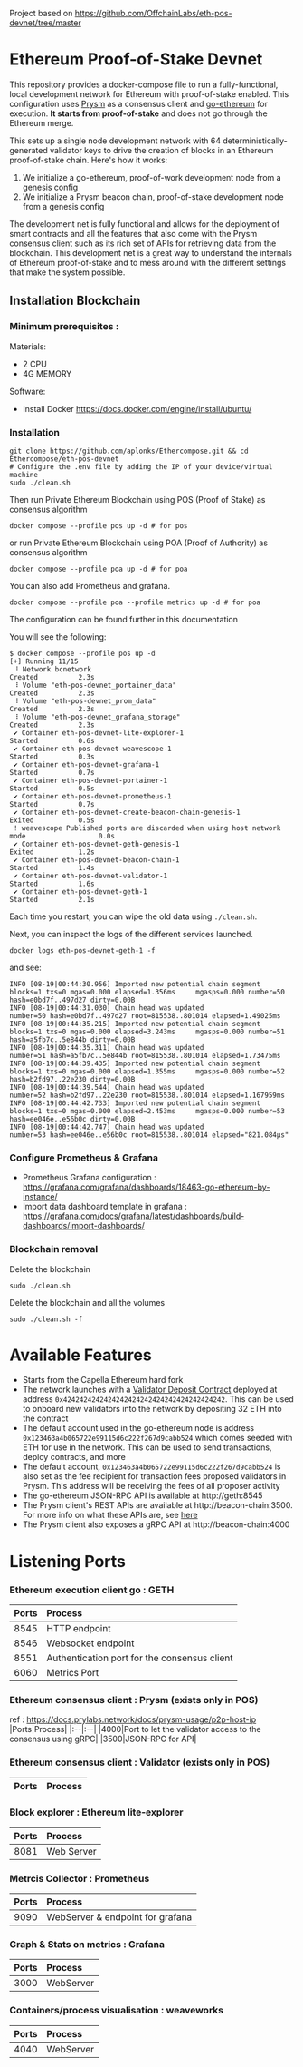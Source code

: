 Project based on https://github.com/OffchainLabs/eth-pos-devnet/tree/master

# Ethereum Proof-of-Stake Devnet

This repository provides a docker-compose file to run a fully-functional, local development network for Ethereum with proof-of-stake enabled. This configuration uses [Prysm](https://github.com/prysmaticlabs/prysm) as a consensus client and [go-ethereum](https://github.com/ethereum/go-ethereum) for execution. **It starts from proof-of-stake** and does not go through the Ethereum merge.

This sets up a single node development network with 64 deterministically-generated validator keys to drive the creation of blocks in an Ethereum proof-of-stake chain. Here's how it works:

1. We initialize a go-ethereum, proof-of-work development node from a genesis config
2. We initialize a Prysm beacon chain, proof-of-stake development node from a genesis config

The development net is fully functional and allows for the deployment of smart contracts and all the features that also come with the Prysm consensus client such as its rich set of APIs for retrieving data from the blockchain. This development net is a great way to understand the internals of Ethereum proof-of-stake and to mess around with the different settings that make the system possible.

## Installation Blockchain

### Minimum prerequisites : 

Materials:
- 2 CPU
- 4G MEMORY

Software:
- Install Docker
https://docs.docker.com/engine/install/ubuntu/

### Installation

```
git clone https://github.com/aplonks/Ethercompose.git && cd Ethercompose/eth-pos-devnet
# Configure the .env file by adding the IP of your device/virtual machine
sudo ./clean.sh
```
Then run Private Ethereum Blockchain using POS (Proof of Stake) as consensus algorithm
```
docker compose --profile pos up -d # for pos
```
or run Private Ethereum Blockchain using POA (Proof of Authority) as consensus algorithm
```
docker compose --profile poa up -d # for poa
```

You can also add Prometheus and grafana.
```
docker compose --profile poa --profile metrics up -d # for poa
```
The configuration can be found further in this documentation

You will see the following:

```
$ docker compose --profile pos up -d
[+] Running 11/15
 ⠸ Network bcnetwork                                                     Created          2.3s
 ⠸ Volume "eth-pos-devnet_portainer_data"                                Created          2.3s
 ⠸ Volume "eth-pos-devnet_prom_data"                                     Created          2.3s
 ⠸ Volume "eth-pos-devnet_grafana_storage"                               Created          2.3s
 ✔ Container eth-pos-devnet-lite-explorer-1                              Started          0.6s
 ✔ Container eth-pos-devnet-weavescope-1                                 Started          0.3s
 ✔ Container eth-pos-devnet-grafana-1                                    Started          0.7s
 ✔ Container eth-pos-devnet-portainer-1                                  Started          0.5s
 ✔ Container eth-pos-devnet-prometheus-1                                 Started          0.7s
 ✔ Container eth-pos-devnet-create-beacon-chain-genesis-1                Exited           0.5s
 ! weavescope Published ports are discarded when using host network mode                  0.0s
 ✔ Container eth-pos-devnet-geth-genesis-1                               Exited           1.2s
 ✔ Container eth-pos-devnet-beacon-chain-1                               Started          1.4s
 ✔ Container eth-pos-devnet-validator-1                                  Started          1.6s
 ✔ Container eth-pos-devnet-geth-1                                       Started          2.1s
```

Each time you restart, you can wipe the old data using `./clean.sh`.

Next, you can inspect the logs of the different services launched. 

```
docker logs eth-pos-devnet-geth-1 -f
```

and see:

```
INFO [08-19|00:44:30.956] Imported new potential chain segment     blocks=1 txs=0 mgas=0.000 elapsed=1.356ms     mgasps=0.000 number=50 hash=e0bd7f..497d27 dirty=0.00B
INFO [08-19|00:44:31.030] Chain head was updated                   number=50 hash=e0bd7f..497d27 root=815538..801014 elapsed=1.49025ms
INFO [08-19|00:44:35.215] Imported new potential chain segment     blocks=1 txs=0 mgas=0.000 elapsed=3.243ms     mgasps=0.000 number=51 hash=a5fb7c..5e844b dirty=0.00B
INFO [08-19|00:44:35.311] Chain head was updated                   number=51 hash=a5fb7c..5e844b root=815538..801014 elapsed=1.73475ms
INFO [08-19|00:44:39.435] Imported new potential chain segment     blocks=1 txs=0 mgas=0.000 elapsed=1.355ms     mgasps=0.000 number=52 hash=b2fd97..22e230 dirty=0.00B
INFO [08-19|00:44:39.544] Chain head was updated                   number=52 hash=b2fd97..22e230 root=815538..801014 elapsed=1.167959ms
INFO [08-19|00:44:42.733] Imported new potential chain segment     blocks=1 txs=0 mgas=0.000 elapsed=2.453ms     mgasps=0.000 number=53 hash=ee046e..e56b0c dirty=0.00B
INFO [08-19|00:44:42.747] Chain head was updated                   number=53 hash=ee046e..e56b0c root=815538..801014 elapsed="821.084µs"
```

### Configure Prometheus & Grafana
- Prometheus Grafana configuration : 
https://grafana.com/grafana/dashboards/18463-go-ethereum-by-instance/
- Import data dashboard template in grafana : https://grafana.com/docs/grafana/latest/dashboards/build-dashboards/import-dashboards/

### Blockchain removal
Delete the blockchain 
```
sudo ./clean.sh
```

Delete the blockchain and all the volumes
```
sudo ./clean.sh -f
```

# Available Features

- Starts from the Capella Ethereum hard fork
- The network launches with a [Validator Deposit Contract](https://github.com/ethereum/consensus-specs/blob/dev/solidity_deposit_contract/deposit_contract.sol) deployed at address `0x4242424242424242424242424242424242424242`. This can be used to onboard new validators into the network by depositing 32 ETH into the contract
- The default account used in the go-ethereum node is address `0x123463a4b065722e99115d6c222f267d9cabb524` which comes seeded with ETH for use in the network. This can be used to send transactions, deploy contracts, and more
- The default account, `0x123463a4b065722e99115d6c222f267d9cabb524` is also set as the fee recipient for transaction fees proposed validators in Prysm. This address will be receiving the fees of all proposer activity
- The go-ethereum JSON-RPC API is available at http://geth:8545
- The Prysm client's REST APIs are available at http://beacon-chain:3500. For more info on what these APIs are, see [here](https://ethereum.github.io/beacon-APIs/)
- The Prysm client also exposes a gRPC API at http://beacon-chain:4000

# Listening Ports

### Ethereum execution client go : **GETH**
|Ports|Process|
|:--|:--|
|8545|HTTP endpoint|
|8546|Websocket endpoint|
|8551|Authentication port for the consensus client|
|6060|Metrics Port|

### Ethereum consensus client : **Prysm** (exists only in POS)
ref : https://docs.prylabs.network/docs/prysm-usage/p2p-host-ip
|Ports|Process|
|:--|:--|
|4000|Port to let the validator access to the consensus using gRPC|
|3500|JSON-RPC for API|


### Ethereum consensus client : **Validator** (exists only in POS)
|Ports|Process|
|:--|:--|


### Block explorer : **Ethereum lite-explorer**
|Ports|Process|
|:--|:--|
|8081|Web Server|

### Metrcis Collector : **Prometheus**
|Ports|Process|
|:--|:--|
|9090|WebServer & endpoint for grafana|

### Graph & Stats on metrics : **Grafana**
|Ports|Process|
|:--|:--|
|3000|WebServer|

### Containers/process visualisation : **weaveworks**
|Ports|Process|
|:--|:--|
|4040|WebServer|
